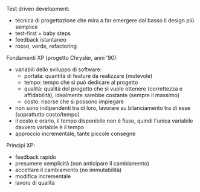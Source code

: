 Test driven development:
- tecnica di progettazione che mira a far emergere dal basso il design più semplice
- test-first + baby steps
- feedback istantaneo
- rosso, verde, refactoring

Fondamenti XP (progetto Chrysler, anni '90):
- variabili dello sviluppo di software:
	- portata: quantità di feature da realizzare (mutevole)
	- tempo: tempo che si può dedicare al progetto
	- qualità: qualità del progetto che si vuole ottenere (correttezza e affidabilità), idealmente sarebbe costante (sempre il massimo)
	- costo: risorse che si possono impiegare
- non sono indipendenti tra di loro, lavorare su bilanciamento tra di esse (soprattutto costo/tempo)
- il costo è orario, il tempo disponibile non è fisso, quindi l'unica variabile davvero variabile è il tempo
- approccio incrementale, tante piccole consegne

Principi XP:
- feedback rapido
- presumere semplicità (non anticipare il cambiamento)
- accettare il cambiamento (no immutabilità)
- modifica incrementale
- lavoro di qualità

